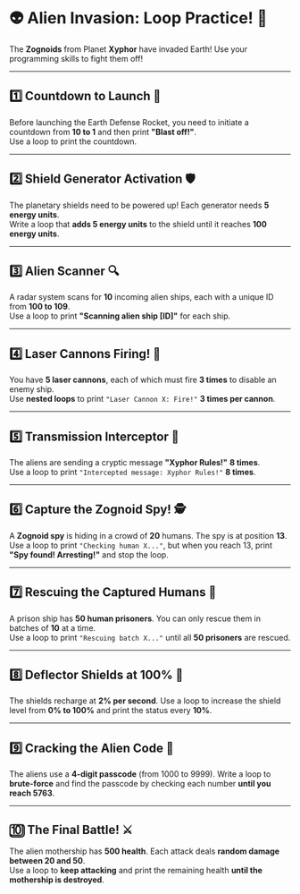 # **👽 Alien Invasion: Loop Practice! 🚀**
The **Zognoids** from Planet **Xyphor** have invaded Earth! Use your programming skills to fight them off!

---

## **1️⃣ Countdown to Launch 🚀**
Before launching the Earth Defense Rocket, you need to initiate a countdown from **10 to 1** and then print **"Blast off!"**.  
Use a loop to print the countdown.

---

## **2️⃣ Shield Generator Activation 🛡️**
The planetary shields need to be powered up! Each generator needs **5 energy units**.  
Write a loop that **adds 5 energy units** to the shield until it reaches **100 energy units**.

---

## **3️⃣ Alien Scanner 🔍**
A radar system scans for **10** incoming alien ships, each with a unique ID from **100 to 109**.  
Use a loop to print **"Scanning alien ship [ID]"** for each ship.

---

## **4️⃣ Laser Cannons Firing! 🔫**
You have **5 laser cannons**, each of which must fire **3 times** to disable an enemy ship.  
Use **nested loops** to print `"Laser Cannon X: Fire!"` **3 times per cannon**.

---

## **5️⃣ Transmission Interceptor 📡**
The aliens are sending a cryptic message **"Xyphor Rules!"** **8 times**.  
Use a loop to print `"Intercepted message: Xyphor Rules!"` **8 times**.

---

## **6️⃣ Capture the Zognoid Spy! 🕵️**
A **Zognoid spy** is hiding in a crowd of **20** humans. The spy is at position **13**.  
Use a loop to print `"Checking human X..."`, but when you reach 13, print **"Spy found! Arresting!"** and stop the loop.

---

## **7️⃣ Rescuing the Captured Humans 🚀**
A prison ship has **50 human prisoners**. You can only rescue them in batches of **10** at a time.  
Use a loop to print `"Rescuing batch X..."` until all **50 prisoners** are rescued.

---

## **8️⃣ Deflector Shields at 100% 🔋**
The shields recharge at **2% per second**. Use a loop to increase the shield level from **0% to 100%** and print the status every **10%**.

---

## **9️⃣ Cracking the Alien Code 🔑**
The aliens use a **4-digit passcode** (from 1000 to 9999). Write a loop to **brute-force** and find the passcode by checking each number **until you reach 5763**.

---

## **🔟 The Final Battle! ⚔️**
The alien mothership has **500 health**. Each attack deals **random damage between 20 and 50**.  
Use a loop to **keep attacking** and print the remaining health **until the mothership is destroyed**.
